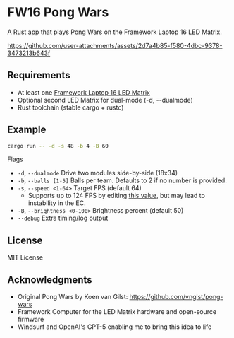    # FW16 Pong Wars

A Rust app that plays Pong Wars on the Framework Laptop 16 LED Matrix.

https://github.com/user-attachments/assets/2d7a4b85-f580-4dbc-9378-3473213b643f

## Requirements

- At least one [Framework Laptop 16 LED Matrix](https://frame.work/products/16-led-matrix)
- Optional second LED Matrix for dual-mode (-d, --dualmode)
- Rust toolchain (stable cargo + rustc)

## Example

```bash
cargo run -- -d -s 48 -b 4 -B 60
```

Flags

- `-d`, `--dualmode`  Drive two modules side-by-side (18x34)
- `-b`, `--balls [1-5]`  Balls per team. Defaults to 2 if no number is provided.
- `-s`, `--speed <1-64>`  Target FPS (default 64)
    - Supports up to 124 FPS by editing [this value](https://github.com/boobcactus/fw16-pong-wars/blob/b246b33519e5e006077fbc7d48cc27122e02981f/src/main.rs#L21), but may lead to instability in the EC.
- `-B`, `--brightness <0-100>`  Brightness percent (default 50)
- `--debug`  Extra timing/log output

## License

MIT License

## Acknowledgments

- Original Pong Wars by Koen van Gilst: https://github.com/vnglst/pong-wars
- Framework Computer for the LED Matrix hardware and open-source firmware
- Windsurf and OpenAI's GPT-5 enabling me to bring this idea to life  
